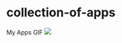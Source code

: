 # collection-of-apps
My Apps GIF
![](https://github.com/IslamNassar1029/collection-of-apps/blob/master/MyApp.gif)
